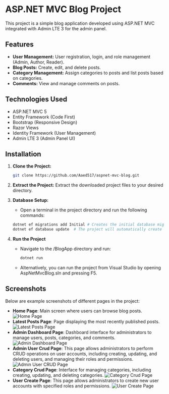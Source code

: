 # ASP.NET MVC Blog Project

This project is a simple blog application developed using ASP.NET MVC integrated with Admin LTE 3 for the admin panel.

## Features

- **User Management:** User registration, login, and role management (Admin, Author, Reader).
- **Blog Posts:** Create, edit, and delete posts.
- **Category Management:** Assign categories to posts and list posts based on categories.
- **Comments:** View and manage comments on posts.

## Technologies Used

- ASP.NET MVC 5
- Entity Framework (Code First)
- Bootstrap (Responsive Design)
- Razor Views
- Identity Framework (User Management)
- Admin LTE 3 (Admin Panel UI)

## Installation

1. **Clone the Project:**
   ```bash
   git clone https://github.com/Aaed517/aspnet-mvc-blog.git
   
2. **Extract the Project:**
   Extract the downloaded project files to your desired directory.
   
4. **Database Setup:**
   
   - Open a terminal in the project directory and run the following commands:
     
   ```bash
   dotnet ef migrations add Initial # Creates the initial database migration
   dotnet ef database update  # The project will automatically create the database when it run

6. **Run the Project**
   - Navigate to the /BlogApp directory and run:
     
     ```bash
     dotnet run
     
   - Alternatively, you can run the project from Visual Studio by opening AspNetMvcBlog.sln and pressing F5.
     
## Screenshots

Below are example screenshots of different pages in the project:


- **Home Page**: Main screen where users can browse blog posts.
  ![Home Page](screenshots/HomePage.png)
- **Latest Posts Page**: Page displaying the most recently published posts.
  ![Latest Posts Page](screenshots/LatestPost.png)
- **Admin Dashboard Page**: Dashboard interface for administrators to manage users, posts, categories, and comments.
  ![Admin Dashboard Page](screenshots/AdminDashboard.png)
- **Admin User Crud Page**: This page allows administrators to perform CRUD operations on user accounts, including creating, updating, and deleting users, and managing their roles and permissions.
  ![Admin User CRUD Page](screenshots/AdminUserCrud.png)
- **Category Crud Page**: Interface for managing categories, including creating, updating, and deleting categories.
  ![Category Crud Page](screenshots/CategoryCrudd.png)
- **User Create Page**: This page allows administrators to create new user accounts with specified roles and permissions.
  ![User Create Page](screenshots/UserCreateForm.png)
  
   
   

